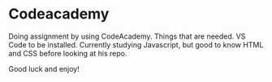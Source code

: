 # Codeacademy
Doing assignment by using CodeAcademy.
Things that are needed.
VS Code to be installed.
Currently studying Javascript, but good to know HTML and CSS before looking at his repo.

Good luck and enjoy!